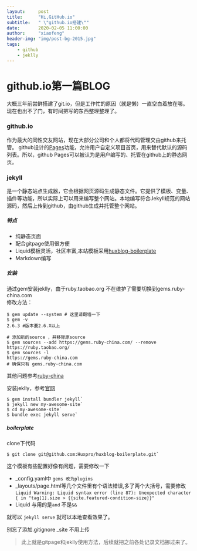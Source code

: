 ```yaml
---
layout:     post
title:      "Hi,GitHub.io"
subtitle:   " \"github.io搭建\""
date:       2020-02-05 11:00:00
author:     "xiaofeng"
header-img: "img/post-bg-2015.jpg"
tags:
    - github 
    - jeklly 
---
```


# github.io第一篇BLOG

大概三年前尝鲜搭建了git.io，但是工作忙的原因（就是懒）一直空白着放在哪。现在也出不了门，有时间把写的东西整理整理了。
    
### github.io

作为最大的同性交友网站，现在大部分公司和个人都将代码管理交由github来托管。
github设计的[Pages](https://pages.github.com/)功能，允许用户自定义项目首页，用来替代默认的源码列表。所以，github Pages可以被认为是用户编写的、托管在github上的静态网页。
    
### jekyll

是一个静态站点生成器，它会根据网页源码生成静态文件。它提供了模板、变量、插件等功能，所以实际上可以用来编写整个网站。本地编写符合Jekyll规范的网站源码，然后上传到github，由github生成并托管整个网站。

##### 特点

* 纯静态页面
* 配合gitpage使用很方便
* Liquid模板灵活，社区丰富,本站模板采用[huxblog-boilerplate](https://github.com/Huxpro/huxpro.github.io)
* Markdown编写

##### 安装

通过gem安装jeklly，由于ruby.taobao.org 不在维护了需要切换到gems.ruby-china.com  
修改方法：
```
$ gem update --system # 这里请翻墙一下
$ gem -v
2.6.3 #版本要2.6.X以上

# 添加新的source ，并移除原source
$ gem sources --add https://gems.ruby-china.com/ --remove https://ruby.taobao.org/
$ gem sources -l
https://gems.ruby-china.com
# 确保只有 gems.ruby-china.com

```
其他问题参考[ruby-china](https://gems.ruby-china.com/)

安装jeklly，参考[官网](https://jekyllrb.com/)

```
$ gem install bundler jekyll`
$ jekyll new my-awesome-site`
$ cd my-awesome-site`  
$ bundle exec jekyll serve` 
```

##### boilerplate

clone下代码

```
$ git clone git@github.com:Huxpro/huxblog-boilerplate.git`
```

这个模板有些配置好像有问题，需要修改一下

* _config.yaml中  `gems 改为plugins`
* _layouts/page.html等几个文件里有个语法错误,多了两个大括号，需要修改 `Liquid Warning: Liquid syntax error (line 87): Unexpected character { in "tag[1].size > {{site.featured-condition-size}}"`
* Liquid 与用的是`and` 不是`&&`

就可以 `jekyll serve` 就可以本地查看效果了。

别忘了添加.gitignore  _site 不用上传


> 此上就是gitpage和jeklly使用方法，后续就把之前各处记录文档挪过来了。


